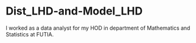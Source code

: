 # Dist_LHD-and-Model_LHD
I worked as a data analyst for my HOD in department of Mathematics and Statistics at FUTIA.
